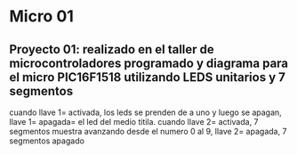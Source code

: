 # Micro 01
Proyecto 01: realizado en el taller de microcontroladores
programado y diagrama para el micro PIC16F1518
utilizando LEDS unitarios y 7 segmentos
--------------------------------------------
cuando llave 1= activada, los leds se prenden de a uno y luego se apagan, 
       llave 1= apagada= el led del medio titila.
cuando llave 2= activada, 7 segmentos muestra avanzando desde el numero 0 al 9,
       llave 2= apagada, 7 segmentos apagado
